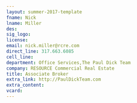 ```yaml
---
layout: summer-2017-template 
fname: Nick
lname: Miller
des: 
sig_logo: 
license: 
email: nick.miller@rcre.com
direct_line: 317.663.6085
cell_line: 
department: Office Services,The Paul Dick Team
company: RESOURCE Commercial Real Estate
title: Associate Broker
extra_link: http://PaulDickTeam.com
extra_content: 
vcard: 
---
```

